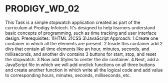 # PRODIGY_WD_02
This Task is a simple stopwatch application created as part of the curriculum at Prodigy Infotech. It's designed to help learners understand basic concepts of programming, such as time tracking and user interface design.
Prerequisites:
  1)HTML
  2)CSS
  3)JavaScript
Approach:
  1.Create one container in which all the elements are present.
  2.Inside this container add 2 divs that contain all time elements like an hour, minutes, seconds, and milliseconds, and another div contains 3 buttons for start, stop, and reset the stopwatch.
  3.Now add Styles to center the div container.
  4.Next, add a JavaScript file in which we will add onclick functions on all three buttons and create another function in which write all the logical code and add value to corresponding hours, minutes, 
  seconds, milliseconds, etc.

